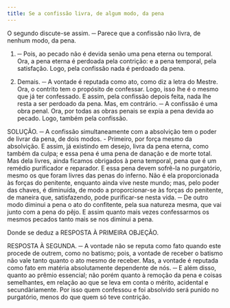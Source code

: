 ```yaml
---
title: Se a confissão livra, de algum modo, da pena
---
```


O segundo discute-se assim. ─ Parece que a confissão não livra, de nenhum modo, da pena.  

1. ─ Pois, ao pecado não é devida senão uma pena eterna ou temporal. Ora, a pena eterna é perdoada pela contrição: e a pena temporal, pela satisfação. Logo, pela confissão nada é perdoado da pena. 

2. Demais. ─ A vontade é reputada como ato, como diz a letra do Mestre. Ora, o contrito tem o propósito de confessar. Logo, isso lhe é o mesmo que já ter confessado. E assim, pela confissão depois feita, nada lhe resta a ser perdoado da pena.  Mas, em contrário. ─ A confissão é uma obra penal. Ora, por todas as obras penais se expia a pena devida ao pecado. Logo, também pela confissão.  

SOLUÇÃO. ─ A confissão simultaneamente com a absolvição tem o poder de livrar da pena, de dois modos. - Primeiro, por força mesmo da absolvição. E assim, já existindo em desejo, livra da pena eterna, como também da culpa; e essa pena é uma pena de danação e de morte total. Mas dela livres, ainda ficamos obrigados à pena temporal, pena que é um remédio purificador e reparador. E essa pena devem sofrê-la no purgatório, mesmo os que foram livres das penas do inferno. Não é ela proporcionada às forças do penitente, enquanto ainda vive neste mundo; mas, pelo poder das chaves, é diminuída, de modo a proporcionar-se às forças do penitente, de maneira que, satisfazendo, pode purificar-se nesta vida. ─ De outro modo diminui a pena o ato do confitente, pela sua natureza mesma, que vai junto com a pena do pêjo. E assim quanto mais vezes confessarmos os mesmos pecados tanto mais se nos diminui a pena.  

Donde se deduz a RESPOSTA À PRIMEIRA OBJEÇÃO.  

RESPOSTA À SEGUNDA. ─ A vontade não se reputa como fato quando este procede de outrem, como no batismo; pois, a vontade de receber o batismo não vale tanto quanto o ato mesmo de receber. Mas, a vontade é reputada como fato em matéria absolutamente dependente de nós. ─ E além disso, quanto ao prêmio essencial; não porém quanto à remoção da pena e coisas semelhantes, em relação ao que se leva em conta o mérito, acidental e secundàriamente. Por isso quem confessou e foi absolvido será punido no purgatório, menos do que quem só teve contrição.